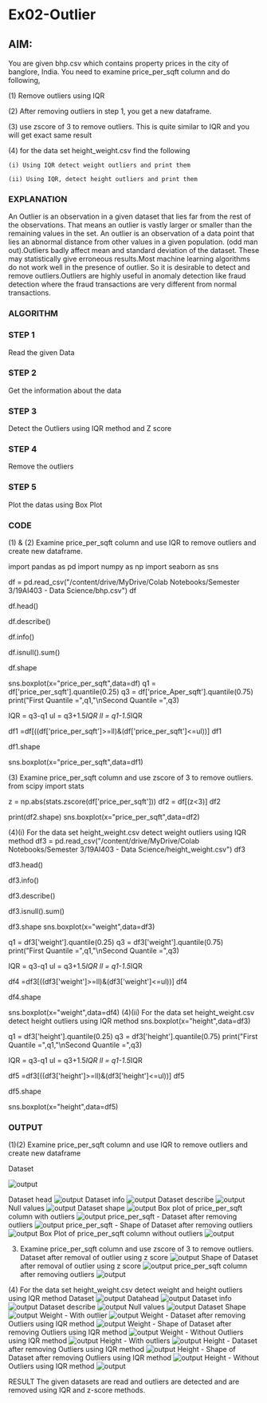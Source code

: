 # Ex02-Outlier
## AIM:
You are given bhp.csv which contains property prices in the city of banglore, India. You need to examine price_per_sqft column and do following,

(1) Remove outliers using IQR 

(2) After removing outliers in step 1, you get a new dataframe.

(3) use zscore of 3 to remove outliers. This is quite similar to IQR and you will get exact same result

(4) for the data set height_weight.csv find the following

    (i) Using IQR detect weight outliers and print them

    (ii) Using IQR, detect height outliers and print them
### EXPLANATION ###
An Outlier is an observation in a given dataset that lies far from the rest of the observations. That means an outlier is vastly larger or smaller than the remaining values in the set. An outlier is an observation of a data point that lies an abnormal distance from other values in a given population. (odd man out).Outliers badly affect mean and standard deviation of the dataset. These may statistically give erroneous results.Most machine learning algorithms do not work well in the presence of outlier. So it is desirable to detect and remove outliers.Outliers are highly useful in anomaly detection like fraud detection where the fraud transactions are very different from normal transactions.

### ALGORITHM
### STEP 1
Read the given Data

### STEP 2
Get the information about the data

### STEP 3
Detect the Outliers using IQR method and Z score

### STEP 4
Remove the outliers

### STEP 5
Plot the datas using Box Plot

### CODE
(1) & (2) Examine price_per_sqft column and use IQR to remove outliers and create new dataframe.

import pandas as pd
import numpy as np
import seaborn as sns

df = pd.read_csv("/content/drive/MyDrive/Colab Notebooks/Semester 3/19AI403 - Data Science/bhp.csv")
df

df.head()

df.describe()

df.info()

df.isnull().sum()

df.shape

sns.boxplot(x="price_per_sqft",data=df)
q1 = df['price_per_sqft'].quantile(0.25)
q3 = df['price_Aper_sqft'].quantile(0.75)
print("First Quantile =",q1,"\nSecond Quantile =",q3)

IQR = q3-q1
ul = q3+1.5*IQR
ll = q1-1.5*IQR

df1 =df[((df['price_per_sqft']>=ll)&(df['price_per_sqft']<=ul))]
df1

df1.shape

sns.boxplot(x="price_per_sqft",data=df1)


(3) Examine price_per_sqft column and use zscore of 3 to remove outliers.
from scipy import stats

z = np.abs(stats.zscore(df['price_per_sqft']))
df2 = df[(z<3)]
df2

print(df2.shape)
sns.boxplot(x="price_per_sqft",data=df2)

(4)(i) For the data set height_weight.csv detect weight outliers using IQR method
df3 = pd.read_csv("/content/drive/MyDrive/Colab Notebooks/Semester 3/19AI403 - Data Science/height_weight.csv")
df3

df3.head()

df3.info()

df3.describe()

df3.isnull().sum()

df3.shape
sns.boxplot(x="weight",data=df3)

q1 = df3['weight'].quantile(0.25)
q3 = df3['weight'].quantile(0.75)
print("First Quantile =",q1,"\nSecond Quantile =",q3)

IQR = q3-q1
ul = q3+1.5*IQR
ll = q1-1.5*IQR

df4 =df3[((df3['weight']>=ll)&(df3['weight']<=ul))]
df4

df4.shape

sns.boxplot(x="weight",data=df4)
(4)(ii) For the data set height_weight.csv detect height outliers using IQR method
sns.boxplot(x="height",data=df3)

q1 = df3['height'].quantile(0.25)
q3 = df3['height'].quantile(0.75)
print("First Quantile =",q1,"\nSecond Quantile =",q3)

IQR = q3-q1
ul = q3+1.5*IQR
ll = q1-1.5*IQR

df5 =df3[((df3['height']>=ll)&(df3['height']<=ul))]
df5

df5.shape

sns.boxplot(x="height",data=df5)

### OUTPUT

(1)(2) Examine price_per_sqft column and use IQR to remove outliers and create new dataframe

Dataset

![output](./2.1.png)

Dataset head
![output](./2.2.png)
Dataset info
![output](./2.3.png)
Dataset describe
![output](./2.4.png)
Null values
![output](./2.5.png)
Dataset shape
![output](./2.6.png)
Box plot of price_per_sqft column with outliers
![output](./2.7.png)
price_per_sqft - Dataset after removing outliers
![output](./2.8.png)
price_per_sqft - Shape of Dataset after removing outliers
![output](./2.9.png)
Box Plot of price_per_sqft column without outliers
![output](./2.10.png)



3) Examine price_per_sqft column and use zscore of 3 to remove outliers.
Dataset after removal of outlier using z score
![output](./2.11.png)
Shape of Dataset after removal of outlier using z score
![output](./2.12.png)
price_per_sqft column after removing outliers
![output](./2.13.png)


(4) For the data set height_weight.csv detect weight and height outliers using IQR method
Dataset
![output](./2.14.png)
Datahead
![output](./2.15.png)
Dataset info
![output](./2.16.png)
Dataset describe
![output](./2.17.png)
Null values
![output](./2.18.png)
Dataset Shape
![output](./2.19.png)
Weight - With outlier
![output](./2.20.png)
Weight - Dataset after removing Outliers using IQR method
![output](./2.21.png)
Weight - Shape of Dataset after removing Outliers using IQR method
![output](./2.22.png)
Weight - Without Outliers using IQR method
![output](./2.23.png)
Height - With outliers
![output](./2.24.png)
Height - Dataset after removing Outliers using IQR method
![output](./2.25.png)
Height - Shape of Dataset after removing Outliers using IQR method
![output](./2.26.png)
Height - Without Outliers using IQR method
![output](./2.26.png)

RESULT
The given datasets are read and outliers are detected and are removed using IQR and z-score methods.